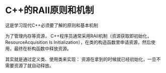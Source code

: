 # C++的RAII原则和机制

这是学习现代C++必须要了解的原则和基本机制

为了管理内存等资源， C++程序员通常采用RAII机制（资源获取即初始化， ResourceAcquisition Is Initialization），在类的构造函数里申请资源，然后使用，最终在析构函数中释放资源。

其实就是通过定义类、使用类来实现：
资源在拿到的时候就已经初始化，一旦不需要资源了就自动释放。
